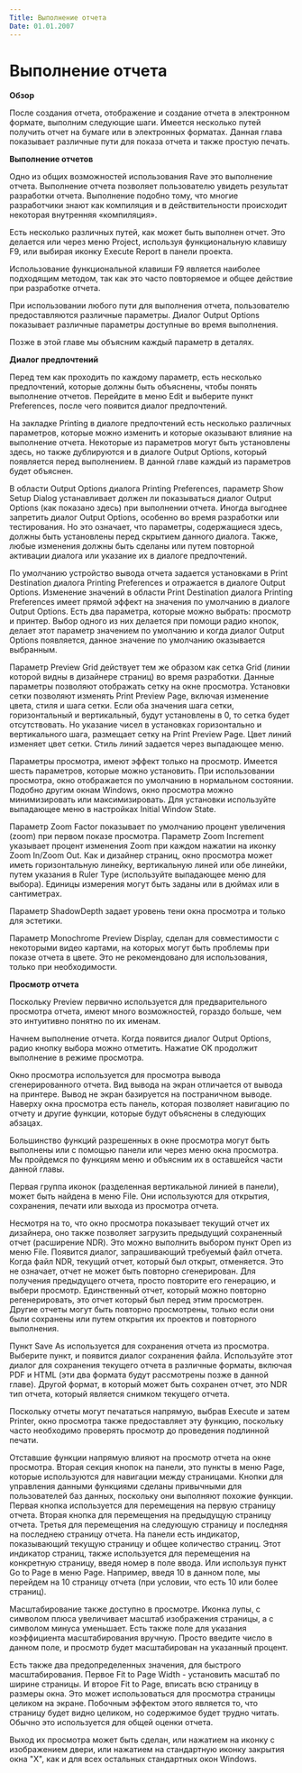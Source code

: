 ```yaml
---
Title: Выполнение отчета
Date: 01.01.2007
---
```



Выполнение отчета
=================

**Обзор**

После создания отчета, отображение и создание отчета в электронном
формате, выполним следующие шаги. Имеется несколько путей получить отчет
на бумаге или в электронных форматах. Данная глава показывает различные
пути для показа отчета и также простую печать.

**Выполнение отчетов**

Одно из общих возможностей использования Rave это выполнение отчета.
Выполнение отчета позволяет пользователю увидеть результат разработки
отчета. Выполнение подобно тому, что многие разработчики знают как
компиляция и в действительности происходит некоторая внутренняя
«компиляция».

Есть несколько различных путей, как может быть выполнен отчет. Это
делается или через меню Project, используя функциональную клавишу F9,
или выбирая иконку Execute Report  в панели проекта.

Использование функциональной клавиши F9 является наиболее подходящим
методом, так как это часто повторяемое и общее действие при разработке
отчета.

При использовании любого пути для выполнения отчета, пользователю
предоставляются различные параметры. Диалог Output Options показывает
различные параметры доступные во время выполнения.

Позже в этой главе мы объясним каждый параметр в деталях.

**Диалог предпочтений**

Перед тем как проходить по каждому параметр, есть несколько
предпочтений, которые должны быть объяснены, чтобы понять выполнение
отчетов. Перейдите в меню Edit и выберите пункт Preferences, после чего
появится диалог предпочтений.

На закладке Printing в диалоге предпочтений есть несколько различных
параметров, которые можно изменить и которые оказывают влияние на
выполнение отчета. Некоторые из параметров могут быть установлены здесь,
но также дублируются и в диалоге Output Options, который появляется
перед выполнением. В данной главе каждый из параметров будет объяснен.

В области Output Options диалога Printing Preferences, параметр Show
Setup Dialog устанавливает должен ли показываться диалог Output Options
(как показано здесь) при выполнении отчета. Иногда выгоднее запретить
диалог Output Options, особенно во время разработки или тестирования. Но
это означает, что параметры, содержащиеся  здесь, должны быть
установлены перед скрытием данного диалога. Также, любые изменения
должны быть сделаны или путем повторной активации диалога или указание
их в диалоге предпочтений.

По умолчанию устройство вывода отчета задается установками в Print
Destination диалога Printing Preferences и отражается в диалоге Output
Options. Изменение значений в области Print Destination диалога Printing
Preferences имеет прямой эффект на значения по умолчанию в диалоге
Output Options. Есть два параметра, которые можно выбрать: просмотр и
принтер. Выбор одного из них делается при помощи радио кнопок, делает
этот параметр значением по умолчанию и когда диалог Output Options
появляется, данное значение по умолчанию оказывается выбранным.

Параметр Preview Grid действует тем же образом как сетка Grid (линии
которой видны в дизайнере страниц) во время разработки. Данные параметры
позволяют отображать сетку на окне просмотра. Установки сетки позволяют
изменять Print Preview Page, включая изменение цвета, стиля и шага
сетки. Если оба значения шага сетки, горизонтальный и вертикальный,
будут установлены в 0, то сетка будет отсутствовать. Но указание чисел в
установках горизонтально и вертикального шага, размещает сетку на Print
Preview Page. Цвет линий изменяет цвет сетки. Стиль линий задается через
выпадающее меню.

Параметры просмотра, имеют эффект только на просмотр. Имеется шесть
параметров, которые можно установить. При использовании просмотра, окно
отображается по умолчанию в нормальном состоянии. Подобно другим окнам
Windows, окно просмотра можно минимизировать или максимизировать. Для
установки используйте выпадающее меню в настройках Initial Window State.

Параметр Zoom Factor показывает по умолчанию процент увеличения (zoom)
при первом показе просмотра. Параметр Zoom Increment указывает процент
изменения Zoom при каждом нажатии на иконку Zoom In/Zoom Out. Как и
дизайнер страниц, окно просмотра может иметь горизонтальную линейку,
вертикальную линей или обе линейки, путем указания в Ruler Type
(используйте выпадающее меню для выбора). Единицы измерения могут быть
заданы или в дюймах или в сантиметрах.

Параметр ShadowDepth задает уровень тени окна просмотра и только для
эстетики.

Параметр Monochrome Preview Display,  сделан для совместимости с
некоторыми видео картами, на которых могут быть проблемы при показе
отчета в цвете. Это не рекомендовано для использования, только при
необходимости.

**Просмотр отчета**

Поскольку Preview первично используется для предварительного просмотра
отчета, имеют много возможностей, гораздо больше, чем это интуитивно
понятно по их именам.

Начнем выполнение отчета. Когда появится диалог Output Options, радио
кнопку выбора можно отметить. Нажатие OK продолжит выполнение в режиме
просмотра.


Окно просмотра используется для просмотра вывода сгенерированного
отчета. Вид вывода на экран отличается от вывода на принтере. Вывод не
экран базируется на постраничном выводе. Наверху окна просмотра есть
панель, которая позволяет  навигацию по отчету и другие функции, которые
будут объяснены в следующих  абзацах.

Большинство функций разрешенных в окне просмотра могут быть выполнены
или с помощью панели или через меню окна просмотра. Мы пройдемся по
функциям меню и объясним их в оставшейся части данной главы.

Первая группа иконок (разделенная вертикальной линией в панели), может
быть найдена в меню File. Они используются для открытия, сохранения,
печати или выхода из просмотра отчета.

Несмотря на то, что окно просмотра показывает текущий отчет их
дизайнера, оно также позволяет загрузить предыдущий сохраненный отчет
(расширение NDR). Это можно выполнить выбором пункт Open из меню File.
Появится диалог, запрашивающий требуемый файл отчета. Когда файл NDR,
текущий отчет, который был открыт, отменяется. Это не означает, отчет не
может быть повторно сгенерирован. Для получения предыдущего отчета,
просто повторите его генерацию, и выбери просмотр. Единственный отчет,
который можно повторно регенерировать, это отчет который был перед этим
просмотрен. Другие отчеты могут быть повторно просмотрены, только если
они были сохранены или путем открытия их проектов и повторного
выполнения.

Пункт Save As используется для сохранения отчета из просмотра. Выберите
пункт,  и появится диалог сохранения файла. Используйте этот диалог для
сохранения текущего отчета в различные форматы, включая PDF и HTML (эти
два формата будут рассмотрены позже в данной главе). Другой формат, в
который может быть сохранен отчет, это NDR тип отчета, который является
снимком текущего отчета.

Поскольку отчеты могут печататься напрямую, выбрав Execute и затем
Printer, окно просмотра также предоставляет эту функцию, поскольку часто
необходимо проверять просмотр до проведения подлинной печати.

Отставшие функции напрямую влияют на просмотр отчета на окне просмотра.
Вторая секция кнопок на панели, это пункты в меню Page, которые
используются для навигации между страницами. Кнопки для управления
данными функциями сделаны привычными для пользователей баз данных,
поскольку они выполняют похожие функции. Первая кнопка используется для
перемещения на первую страницу отчета. Вторая кнопка для перемещения на
предыдущую страницу отчета. Третья для перемещения на следующую страницу
и последняя на последнею страницу отчета. На панели есть индикатор,
показывающий текущую страницу и общее количество страниц. Этот индикатор
страниц, также используется для перемещения на конкретную страницу,
введя номер в поле ввода. Или используя пункт Go to Page в меню Page.
Например, введя 10 в данном поле, мы перейдем на 10 страницу отчета (при
условии, что есть 10 или более страниц).

Масштабирование также доступно в просмотре. Иконка лупы, с символом
плюса увеличивает масштаб изображения страницы, а с символом минуса
уменьшает. Есть также поле для указания коэффициента масштабирования
вручную. Просто введите число в данном поле, и просмотр будет
масштабирован на указанный процент.

Есть также два предопределенных значения, для быстрого масштабирования.
Первое Fit to Page Width - установить масштаб по ширине страницы. И
второе Fit to Page, вписать всю страницу в размеры окна. Это может
использоваться для просмотра страницы целиком на экране. Побочным
эффектом этого является то, что страницу будет видно целиком, но
содержимое будет трудно читать. Обычно это используется для общей оценки
отчета.

Выход их просмотра может быть сделан, или нажатием на иконку с
изображением двери, или  нажатием на стандартную иконку закрытия окна
"X", как и для всех остальных стандартных окон Windows.


<!-- TOC -->
